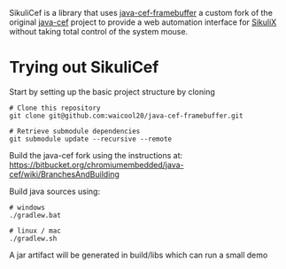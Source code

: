 SikuliCef is a library that uses [java-cef-framebuffer](https://github.com/waicool20/java-cef-framebuffer) a custom fork of the original
[java-cef](https://bitbucket.org/chromiumembedded/java-cef) project to provide a web automation interface for [SikuliX](https://github.com/RaiMan/SikuliX-2014)
without taking total control of the system mouse.

# Trying out SikuliCef

Start by setting up the basic project structure by cloning
```
# Clone this repository
git clone git@github.com:waicool20/java-cef-framebuffer.git

# Retrieve submodule dependencies
git submodule update --recursive --remote

```
Build the java-cef fork using the instructions at: https://bitbucket.org/chromiumembedded/java-cef/wiki/BranchesAndBuilding

Build java sources using:
```
# windows
./gradlew.bat

# linux / mac
./gradlew.sh
```

A jar artifact will be generated in build/libs which can run a small demo
